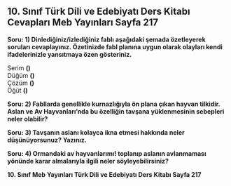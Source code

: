 ## 10. Sınıf Türk Dili ve Edebiyatı Ders Kitabı Cevapları Meb Yayınları Sayfa 217

**Soru: 1) Dinlediğiniz/izlediğiniz fablı aşağıdaki şemada özetleyerek soruları cevaplayınız. Özetinizde fabl planına uygun olarak olayları kendi ifadelerinizle yansıtmaya özen gösteriniz.**

Serim **()**  
 Düğüm **()**  
 Çözüm **()**  
 Öğüt **()**

**Soru: 2) Fabllarda genellikle kurnazlığıyla ön plana çıkan hayvan tilkidir. Aslan ve Av Hayvanları’nda bu özelliğin tavşana yüklenmesinin sebepleri neler olabilir?**

**Soru: 3) Tavşanın aslanı kolayca ikna etmesi hakkında neler düşünüyorsunuz? Yazınız.**

**Soru: 4) Ormandaki av hayvanlarımı! toplanıp aslanın avlanmaması yönünde karar almalarıyla ilgili neler söyleyebilirsiniz?**

**10. Sınıf Meb Yayınları Türk Dili ve Edebiyatı Ders Kitabı Sayfa 217**